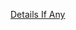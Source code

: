 [Details If Any](https://github.com/deathbybandaid/piholeparser/blob/master/RecentRunLogs/parsingscripts/ThoughtconvergesCustomAdBlockFilters.md)

